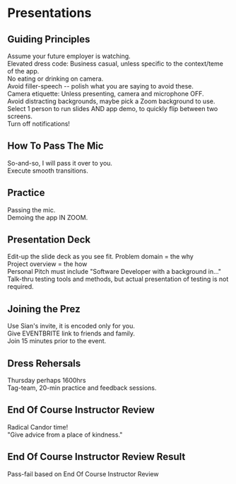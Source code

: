 # Presentations

## Guiding Principles

Assume your future employer is watching.  
Elevated dress code: Business casual, unless specific to the context/teme of the app.  
No eating or drinking on camera.  
Avoid filler-speech -- polish what you are saying to avoid these.  
Camera etiquette: Unless presenting, camera and microphone OFF.  
Avoid distracting backgrounds, maybe pick a Zoom background to use.  
Select 1 person to run slides AND app demo, to quickly flip between two screens.  
Turn off notifications!  

## How To Pass The Mic

So-and-so, I will pass it over to you.  
Execute smooth transitions.  

## Practice

Passing the mic.  
Demoing the app IN ZOOM.  

## Presentation Deck

Edit-up the slide deck as you see fit.
Problem domain = the why  
Project overview = the how  
Personal Pitch must include "Software Developer with a background in..."  
Talk-thru testing tools and methods, but actual presentation of testing is not required.  

## Joining the Prez

Use Sian's invite, it is encoded only for you.  
Give EVENTBRITE link to friends and family.  
Join 15 minutes prior to the event.  

## Dress Rehersals

Thursday perhaps 1600hrs  
Tag-team, 20-min practice and feedback sessions.  

## End Of Course Instructor Review

Radical Candor time!  
"Give advice from a place of kindness."  

## End Of Course Instructor Review Result

Pass-fail based on End Of Course Instructor Review

